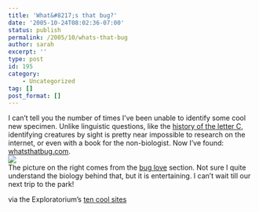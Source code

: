 ```yaml
---
title: 'What&#8217;s that bug?'
date: '2005-10-24T08:02:36-07:00'
status: publish
permalink: /2005/10/whats-that-bug
author: sarah
excerpt: ''
type: post
id: 195
category:
    - Uncategorized
tag: []
post_format: []
---
```

I can’t tell you the number of times I’ve been unable to identify some cool new specimen. Unlike linguistic questions, like the [history of the letter C](https://www.ultrasaurus.com/sarahblog/archives/000051.html), identifying creatures by sight is pretty near impossible to research on the internet, or even with a book for the non-biologist. Now I’ve found: [whatsthatbug.com](http://www.whatsthatbug.com/).  
![](http://www.whatsthatbug.com/images/japanese_beetle_orgy.jpg)  
The picture on the right comes from the [bug love](http://www.whatsthatbug.com/love_among_bugs.html) section. Not sure I quite understand the biology behind that, but it is entertaining. I can’t wait till our next trip to the park!

via the Exploratorium’s [ten cool sites](http://www.exploratorium.edu/learning_studio/sciencesites.html)